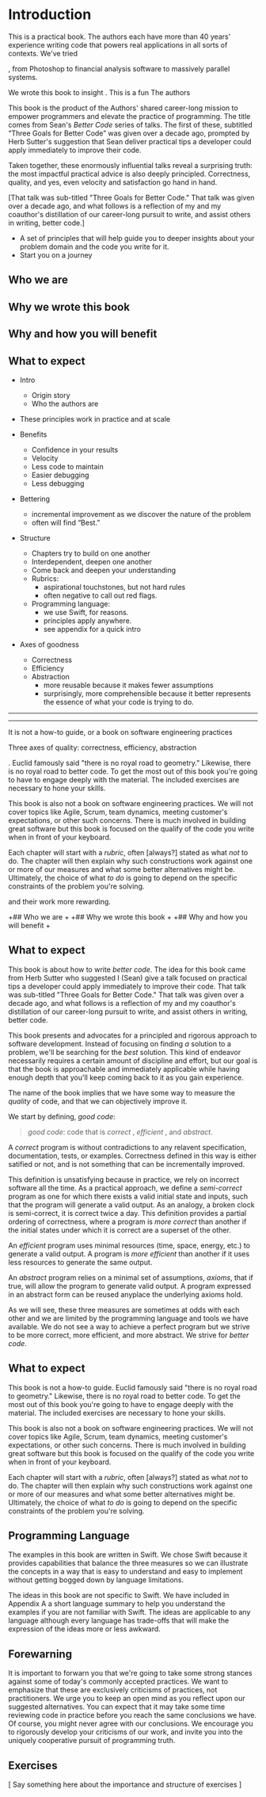 # Introduction

This is a practical book.  The authors each have more than 40 years'
experience writing code that powers real applications in all sorts of
contexts.  We've tried

, from Photoshop to financial analysis
software to massively parallel systems.

We wrote this book to insight .  This is a fun The authors

This book is the product of the Authors' shared career-long mission to
empower programmers and elevate the practice of programming. The title
comes from Sean's *Better Code* series of talks.  The first of these,
subtitled “Three Goals for Better Code” was given over a decade ago,
prompted by Herb Sutter's suggestion that Sean deliver practical tips
a developer could apply immediately to improve their code.

Taken together, these enormously influential talks reveal a surprising
truth: the most impactful practical advice is also deeply principled.
Correctness, quality, and yes, even velocity and satisfaction go hand
in hand.

[That talk was
sub-titled "Three Goals for Better Code." That talk was given over a decade ago,
and what follows is a reflection of my and my coauthor's distillation of our
career-long pursuit to write, and assist others in writing, better code.]

- A set of principles that will help guide you to deeper insights
  about your problem domain and the code you write for it.
- Start you on a journey

## Who we are

## Why we wrote this book

## Why and how you will benefit

## What to expect

- Intro
  - Origin story
  - Who the authors are

- These principles work in practice and at scale

- Benefits
  - Confidence in your results
  - Velocity
  - Less code to maintain
  - Easier debugging
  - Less debugging

- Bettering
  - incremental improvement as we discover the nature of the problem
  - often will find “Best.”

- Structure
  - Chapters try to build on one another
  - Interdependent, deepen one another
  - Come back and deepen your understanding
  - Rubrics:
    - aspirational touchstones, but not hard rules
    - often negative to call out red flags.
  - Programming language:
    - we use Swift, for reasons.
    - principles apply anywhere.
    - see appendix for a quick intro

- Axes of goodness
  - Correctness
  - Efficiency
  - Abstraction
    - more reusable because it makes fewer assumptions
    - surprisingly, more comprehensible because it better represents
      the essence of what your code is trying to do.

----------


----------

It is not a how-to guide, or a book on software engineering practices

Three axes of quality: correctness, efficiency, abstraction



. Euclid famously said "there is no royal road to
geometry." Likewise, there is no royal road to better code. To get the most out
of this book you're going to have to engage deeply with the material. The
included exercises are necessary to hone your skills.

This book is also not a book on software engineering practices. We will not
cover topics like Agile, Scrum, team dynamics, meeting customer's expectations,
or other such concerns. There is much involved in building great software but
this book is focused on the qualify of the code you write when in front of your
keyboard.

Each chapter will start with a _rubric_, often [always?] stated as what _not_ to
do. The chapter will then explain why such constructions work against one or
more of our measures and what some better alternatives might be. Ultimately, the
choice of what _to do_ is going to depend on the specific constraints of the
problem you're solving.


and their work more rewarding.

+## Who we are
+
+## Why we wrote this book
+
+## Why and how you will benefit
+
 ## What to expect

This book is about how to write _better code_. The idea for this book came from
Herb Sutter who suggested I (Sean) give a talk focused on practical tips a
developer could apply immediately to improve their code. That talk was
sub-titled "Three Goals for Better Code." That talk was given over a decade ago,
and what follows is a reflection of my and my coauthor's distillation of our
career-long pursuit to write, and assist others in writing, better code.

This book presents and advocates for a principled and rigorous approach to
software development. Instead of focusing on finding _a_ solution to a problem,
we'll be searching for the _best_ solution. This kind of endeavor necessarily
requires a certain amount of discipline and effort, but our goal is that the
book is approachable and immediately applicable while having enough depth that
you'll keep coming back to it as you gain experience.

The name of the book
implies that we have some way to measure the _quality_ of code, and that we can
objectively improve it. 

We start by defining, _good code_:

> _good code_: code that is _correct_ , _efficient_ , and _abstract_.

A _correct_ program is without contradictions to any relavent specification,
documentation, tests, or examples. Correctness defined in this way is either
satified or not, and is not something that can be incrementally improved. 

This definition is unsatisfying because in practice, we rely on incorrect
software all the time. As a practical approach, we define a _semi-correct_
program as one for which there exists a valid initial state and inputs, such
that the program will generate a valid output. As an analogy, a broken clock is
semi-correct, it is correct twice a day. This definition provides a partial
ordering of correctness, where a program is _more correct_ than another if the
initial states under which it is correct are a superset of the other.

An _efficient_ program uses minimal resources (time, space, energy, etc.) to
generate a valid output. A program is _more efficient_ than another if it uses
less resources to generate the same output.

An _abstract_ program relies on a minimal set of assumptions, _axioms_, that if
true, will allow the program to generate valid output. A program expressed in an
abstract form can be reused anyplace the underlying axioms hold.

As we will see, these three measures are sometimes at odds with each other and
we are limited by the programming language and tools we have available. We do
not see a way to achieve a perfect program but we strive to be more correct,
more efficient, and more abstract. We strive for _better code_.

## What to expect

This book is not a how-to guide. Euclid famously said "there is no royal road to
geometry." Likewise, there is no royal road to better code. To get the most out
of this book you're going to have to engage deeply with the material. The
included exercises are necessary to hone your skills.

This book is also not a book on software engineering practices. We will not
cover topics like Agile, Scrum, team dynamics, meeting customer's expectations,
or other such concerns. There is much involved in building great software but
this book is focused on the qualify of the code you write when in front of your
keyboard.

Each chapter will start with a _rubric_, often [always?] stated as what _not_ to
do. The chapter will then explain why such constructions work against one or
more of our measures and what some better alternatives might be. Ultimately, the
choice of what _to do_ is going to depend on the specific constraints of the
problem you're solving.

## Programming Language

The examples in this book are written in Swift. We chose Swift because it
provides capabilities that balance the three measures so we can illustrate the
concepts in a way that is easy to understand and easy to implement without
getting bogged down by language limitations.

The ideas in this book are not specific to Swift. We have included in Appendix A
a short language summary to help you understand the examples if you are not
familiar with Swift. The ideas are applicable to any language although every
language has trade-offs that will make the expression of the ideas more or less
awkward.

## Forewarning

It is important to forwarn you that we're going to take some strong stances
against some of today's commonly accepted practices. We want to emphasize that
these are exclusively criticisms of practices, not practitioners. We urge you to
keep an open mind as you reflect upon our suggested alternatives. You can expect
that it may take some time reviewing code in practice before you reach the same
conclusions we have. Of course, you might never agree with our conclusions. We
encourage you to rigorously develop your criticisms of our work, and invite you
into the uniquely cooperative pursuit of programming truth.

## Exercises

[ Say something here about the importance and structure of exercises ]

